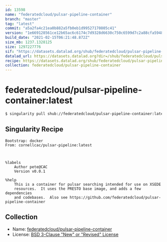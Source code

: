 ```yaml
---
id: 13598
name: "federatedcloud/pulsar-pipeline-container"
branch: "master"
tag: "latest"
commit: "a5a2fa4c21ea0b882a5fb0eb1d99527170805c41"
version: "1e669128561ce12b65ac6c6174c7d9328d6630c750c6599d7c2a88cfa59487cb"
build_date: "2021-02-15T06:21:48.872Z"
size_mb: 1237.1328125
size: 1297227776
sif: "https://datasets.datalad.org/shub/federatedcloud/pulsar-pipeline-container/latest/2021-02-15-a5a2fa4c-1e669128/1e669128561ce12b65ac6c6174c7d9328d6630c750c6599d7c2a88cfa59487cb.sif"
datalad_url: https://datasets.datalad.org?dir=/shub/federatedcloud/pulsar-pipeline-container/latest/2021-02-15-a5a2fa4c-1e669128/
recipe: https://datasets.datalad.org/shub/federatedcloud/pulsar-pipeline-container/latest/2021-02-15-a5a2fa4c-1e669128/Singularity
collection: federatedcloud/pulsar-pipeline-container
---
```


# federatedcloud/pulsar-pipeline-container:latest

```bash
$ singularity pull shub://federatedcloud/pulsar-pipeline-container:latest
```

## Singularity Recipe

```singularity
Bootstrap: docker
From: cornellcac/pulsar-pipeline:latest



%labels
    Author pete@CAC
    Version v0.0.1

%help
    This is a container for pulsar searching intended for use on XSEDE
    resources.  It uses the PRESTO base image, and adds a few dependencies
    and codebases.  Also see https://github.com/federatedcloud/pulsar-pipeline-container
```

## Collection

 - Name: [federatedcloud/pulsar-pipeline-container](https://github.com/federatedcloud/pulsar-pipeline-container)
 - License: [BSD 3-Clause "New" or "Revised" License](https://api.github.com/licenses/bsd-3-clause)

